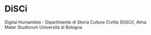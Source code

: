 # DiSCi
Digital Humanities - Dipartimento di Storia Culture Civiltà (DiSCi), Alma Mater Studiorum Università di Bologna
